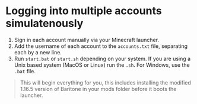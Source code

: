 # Logging into multiple accounts simulatenously

1. Sign in each account manually via your Minecraft launcher.
2. Add the username of each account to the `accounts.txt` file, separating each by a new line.
3. Run `start.bat` or `start.sh` depending on your system. If you are using a Unix based system (MacOS or Linux) run the `.sh`. For Windows, use the `.bat` file.

> This will begin everything for you, this includes installing the modified 1.16.5 version of Baritone in your mods folder before it boots the launcher.